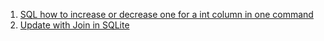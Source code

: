  1. [SQL how to increase or decrease one for a int column in one command](https://stackoverflow.com/questions/973380/sql-how-to-increase-or-decrease-one-for-a-int-column-in-one-command)
 2. [Update with Join in SQLite](https://stackoverflow.com/questions/19270259/update-with-join-in-sqlite)
